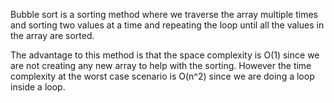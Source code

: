Bubble sort is a sorting method where we traverse the array multiple times and sorting two values at a time and repeating the loop until all the values in the array are sorted. 

The advantage to this method is that the space complexity is O(1) since we are not creating any new array to help with the sorting. 
However the time complexity at the worst case scenario is O(n^2) since we are doing a loop inside a loop.
